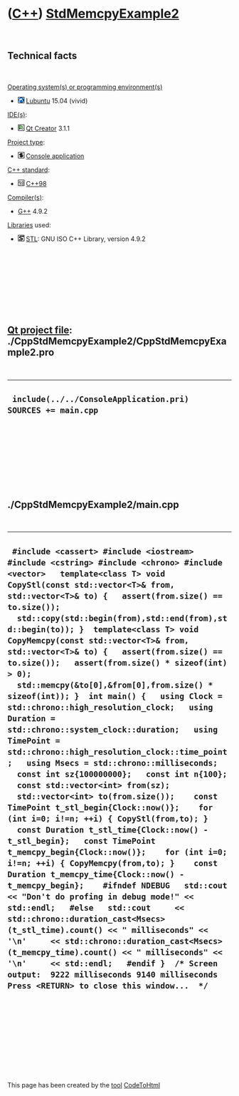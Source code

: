 



 

 

 

 

 

([C++](Cpp.md)) [StdMemcpyExample2](CppStdMemcpyExample2.md)
==============================================================

 

Technical facts
---------------

 

[Operating system(s) or programming environment(s)](CppOs.md)

-   ![Lubuntu](PicLubuntu.png) [Lubuntu](CppLubuntu.md) 15.04 (vivid)

[IDE(s)](CppIde.md):

-   ![Qt Creator](PicQtCreator.png) [Qt Creator](CppQtCreator.md) 3.1.1

[Project type](CppQtProjectType.md):

-   ![console](PicConsole.png) [Console
    application](CppConsoleApplication.md)

[C++ standard](CppStandard.md):

-   ![C++98](PicCpp98.png) [C++98](Cpp98.md)

[Compiler(s)](CppCompiler.md):

-   [G++](CppGpp.md) 4.9.2

[Libraries](CppLibrary.md) used:

-   ![STL](PicStl.png) [STL](CppStl.md): GNU ISO C++ Library, version
    4.9.2

 

 

 

 

 

[Qt project file](CppQtProjectFile.md): ./CppStdMemcpyExample2/CppStdMemcpyExample2.pro
----------------------------------------------------------------------------------------

 

  ---------------------------------------------------------------
  ` include(../../ConsoleApplication.pri)  SOURCES += main.cpp`
  ---------------------------------------------------------------

 

 

 

 

 

./CppStdMemcpyExample2/main.cpp
-------------------------------

 

  ----------------------------------------------------------------------------------------------------------------------------------------------------------------------------------------------------------------------------------------------------------------------------------------------------------------------------------------------------------------------------------------------------------------------------------------------------------------------------------------------------------------------------------------------------------------------------------------------------------------------------------------------------------------------------------------------------------------------------------------------------------------------------------------------------------------------------------------------------------------------------------------------------------------------------------------------------------------------------------------------------------------------------------------------------------------------------------------------------------------------------------------------------------------------------------------------------------------------------------------------------------------------------------------------------------------------------------------------------------------------------------------------------------------------------------------------------------------------------------------------------------------------------------------------------------------------------------------------------------------------------------------------
  ` #include <cassert> #include <iostream> #include <cstring> #include <chrono> #include <vector>   template<class T> void CopyStl(const std::vector<T>& from, std::vector<T>& to) {   assert(from.size() == to.size());   std::copy(std::begin(from),std::end(from),std::begin(to)); }  template<class T> void CopyMemcpy(const std::vector<T>& from, std::vector<T>& to) {   assert(from.size() == to.size());   assert(from.size() * sizeof(int) > 0);   std::memcpy(&to[0],&from[0],from.size() * sizeof(int)); }  int main() {   using Clock = std::chrono::high_resolution_clock;   using Duration = std::chrono::system_clock::duration;   using TimePoint = std::chrono::high_resolution_clock::time_point;   using Msecs = std::chrono::milliseconds;    const int sz{100000000};   const int n{100};   const std::vector<int> from(sz);   std::vector<int> to(from.size());    const TimePoint t_stl_begin{Clock::now()};    for (int i=0; i!=n; ++i) { CopyStl(from,to); }    const Duration t_stl_time{Clock::now() - t_stl_begin};   const TimePoint t_memcpy_begin{Clock::now()};    for (int i=0; i!=n; ++i) { CopyMemcpy(from,to); }    const Duration t_memcpy_time{Clock::now() - t_memcpy_begin};    #ifndef NDEBUG   std::cout << "Don't do profing in debug mode!" << std::endl;   #else   std::cout     << std::chrono::duration_cast<Msecs>(t_stl_time).count() << " milliseconds" << '\n'     << std::chrono::duration_cast<Msecs>(t_memcpy_time).count() << " milliseconds" << '\n'     << std::endl;   #endif }  /* Screen output:  9222 milliseconds 9140 milliseconds  Press <RETURN> to close this window...  */`
  ----------------------------------------------------------------------------------------------------------------------------------------------------------------------------------------------------------------------------------------------------------------------------------------------------------------------------------------------------------------------------------------------------------------------------------------------------------------------------------------------------------------------------------------------------------------------------------------------------------------------------------------------------------------------------------------------------------------------------------------------------------------------------------------------------------------------------------------------------------------------------------------------------------------------------------------------------------------------------------------------------------------------------------------------------------------------------------------------------------------------------------------------------------------------------------------------------------------------------------------------------------------------------------------------------------------------------------------------------------------------------------------------------------------------------------------------------------------------------------------------------------------------------------------------------------------------------------------------------------------------------------------------

 

 

 

 

 





 




This page has been created by the [tool](Tools.md)
[CodeToHtml](ToolCodeToHtml.md)
